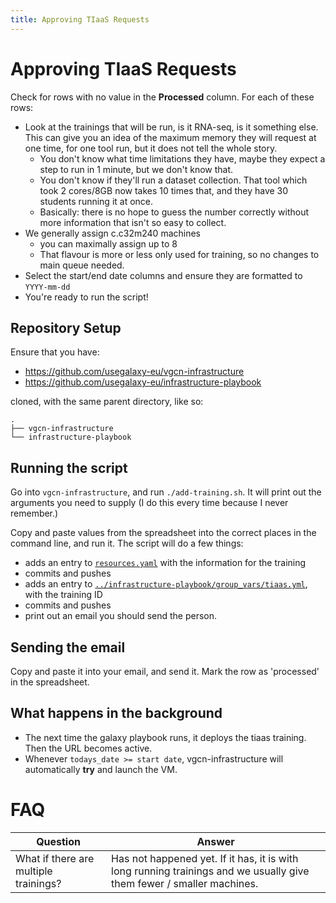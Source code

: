 ```yaml
---
title: Approving TIaaS Requests
---
```


# Approving TIaaS Requests

Check for rows with no value in the **Processed** column. For each of these rows:

- Look at the trainings that will be run, is it RNA-seq, is it something else. This can give you an idea of the maximum memory they will request at one time, for one tool run, but it does not tell the whole story.
  - You don't know what time limitations they have, maybe they expect a step to run in 1 minute, but we don't know that.
  - You don't know if they'll run a dataset collection. That tool which took 2 cores/8GB now takes 10 times that, and they have 30 students running it at once.
  - Basically: there is no hope to guess the number correctly without more information that isn't so easy to collect.
- We generally assign c.c32m240 machines
  - you can maximally assign up to 8
  - That flavour is more or less only used for training, so no changes to main queue needed.
- Select the start/end date columns and ensure they are formatted to `YYYY-mm-dd`
- You're ready to run the script!

## Repository Setup

Ensure that you have:

- https://github.com/usegalaxy-eu/vgcn-infrastructure
- https://github.com/usegalaxy-eu/infrastructure-playbook

cloned, with the same parent directory, like so:

```
.
├── vgcn-infrastructure
└── infrastructure-playbook
```

## Running the script

Go into `vgcn-infrastructure`, and run `./add-training.sh`. It will print out the arguments you need to supply (I do this every time because I never remember.)

Copy and paste values from the spreadsheet into the correct places in the command line, and run it. The script will do a few things:

- adds an entry to [`resources.yaml`](https://github.com/usegalaxy-eu/vgcn-infrastructure/blob/master/resources.yaml) with the information for the training
- commits and pushes
- adds an entry to [`../infrastructure-playbook/group_vars/tiaas.yml`](https://github.com/usegalaxy-eu/infrastructure-playbook/blob/master/group_vars/tiaas.yml), with the training ID
- commits and pushes
- print out an email you should send the person.

## Sending the email

Copy and paste it into your email, and send it. Mark the row as 'processed' in the spreadsheet.

## What happens in the background

- The next time the galaxy playbook runs, it deploys the tiaas training. Then the URL becomes active.
- Whenever `todays_date >= start date`, vgcn-infrastructure will automatically **try** and launch the VM.

# FAQ

Question | Answer
--- | ---
What if there are multiple trainings? | Has not happened yet. If it has, it is with long running trainings and we usually give them fewer / smaller machines.
